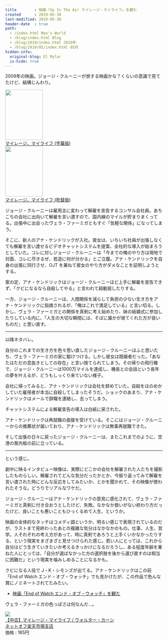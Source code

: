 ```yaml
---
title        : 映画「Up In The Air マイレージ・マイライフ」を観た
created      : 2019-05-30
last-modified: 2019-05-30
header-date  : true
path:
  - /index.html Neo's World
  - /blog/index.html Blog
  - /blog/2019/index.html 2019年
  - /blog/2019/05/index.html 05月
hidden-info:
  original-blog: El Mylar
  is-hide: true
---
```


2009年の映画。ジョージ・クルーニーが旅する映画かな？くらいの意識で見てたけど、結構じんわり。

<div class="ad-amazon">
  <div class="ad-amazon-image">
    <a href="https://www.amazon.co.jp/dp/B01FD6N4GW?tag=neos21-22&amp;linkCode=osi&amp;th=1&amp;psc=1">
      <img src="https://m.media-amazon.com/images/I/51XZc0QD1WL._SL160_.jpg" width="120" height="160">
    </a>
  </div>
  <div class="ad-amazon-info">
    <div class="ad-amazon-title">
      <a href="https://www.amazon.co.jp/dp/B01FD6N4GW?tag=neos21-22&amp;linkCode=osi&amp;th=1&amp;psc=1">マイレージ、マイライフ (字幕版)</a>
    </div>
  </div>
</div>

<div class="ad-amazon">
  <div class="ad-amazon-image">
    <a href="https://www.amazon.co.jp/dp/B00G8AB21M?tag=neos21-22&amp;linkCode=osi&amp;th=1&amp;psc=1">
      <img src="https://m.media-amazon.com/images/I/510NpZCymrL._SL160_.jpg" width="120" height="160">
    </a>
  </div>
  <div class="ad-amazon-info">
    <div class="ad-amazon-title">
      <a href="https://www.amazon.co.jp/dp/B00G8AB21M?tag=neos21-22&amp;linkCode=osi&amp;th=1&amp;psc=1">マイレージ、マイライフ (吹替版)</a>
    </div>
  </div>
</div>

ジョージ・クルーニーは雇用主に変わって解雇を宣告するコンサル会社員。あちこちの会社に出向いて解雇を言い渡すので、国内線のマイルが貯まりまくってる。出張中に出会ったヴェラ・ファーミガともすぐ「気軽な関係」になってしまう。

そこに、新人のアナ・ケンドリックが入社。彼女は、いちいち社員が出張しなくても解雇を言い渡せるビデオチャットシステムを提案、全社的な導入が始まろうとしていた。コレに対しジョージ・クルーニーは「今までの俺のやり方は現地で対面、コレに尽きるぜ、若造に何が分かる」とご立腹。アナ・ケンドリックを自身の出張に同行させ、OJT を兼ねて彼女のやり方がダメなことを証明しようとする。

案の定、アナ・ケンドリックはジョージ・クルーニーほど上手に解雇を宣告できず、「クビになるなら自殺してやる」と言われて超動揺したりする。

一方、ジョージ・クルーニーは、人間関係を減らして負担の少ない生き方をアナ・ケンドリックに指摘されるが、「俺はこれで満足している」と言い切る。しかし、ヴェラ・ファーミガとの関係を真剣に考え始めたり、妹の結婚式に参加したりしている内に、「人生の大切な瞬間には、そばに誰かが居てくれた方が良いものだ」と思い直す。

---

以降ネタバレ。

自分のこれまでの生き方を色々思い直したジョージ・クルーニーはふと思いたち、ヴェラ・ファーミガの家に駆けつける。しかし彼女は既婚者だった。「あなたはただの息抜きとしての存在」と言い捨てられてしまう。その帰りの飛行機で、ジョージ・クルーニーは1000万マイルを達成し、機長との会話という長年の夢を叶えるが、どうもしっくり来ていない様子。

会社に帰ってみると、アナ・ケンドリックは会社を辞めていた。自殺をほのめかしていた雇用者が本当に自殺してしまったそうだ。ショックのあまり、アナ・ケンドリックはメールで辞職を連絡し、去ってしまう。

チャットシステムによる解雇宣告の導入は白紙に戻された。

アナ・ケンドリックは再就職の面接を受けている。そこにはジョージ・クルーニーからの推薦状が届いており、アナ・ケンドリックは無事再就職できた。

そして出張の日々に戻ったジョージ・クルーニーは、またこれまでのように、空港の案内板の前に立っている。

---

という感じ。

劇中に映るインタビュー映像は、実際にどこかの会社を解雇された人たちを撮影したものらしい。解雇されてどんな気分だったかとか、今振り返ってみて解雇を言い渡された時にどんな反応をしてみたいか、とかを聞かれて、その映像が使われたそうな。どうりでリアルなワケだ。

ジョージ・クルーニーはアナ・ケンドリックの意見に感化されて、ヴェラ・ファーミガと真剣に付き合おうとしたけど、失敗。なかなか救いがない終わり方だったけど、良いことも悪いこともひっくるめて人生、というか。

映画の全体的なタッチはコメディ調というか、明るい感じで表現されているのだが、ラストまで見終わったあとの複雑な気分はなかなかのもの。仕事、人生、哲学。人それぞれの考え方があって、時に真剣であろうと上手くいかなかったりする、という現実をまざまざと見せつけられた感じ。若い人にとっては、これから自分はどう生きていきたいか考えるきっかけになるだろうし、ある程度年齢を重ねた人にとっては、「自分が選ばなかった方の選択肢を後から選び直すのは相当に困難だ」という現実を噛みしめることになるかも。

クビになる人役で J・K・シモンズが出てる。アナ・ケンドリックはこの前「End of Watch エンド・オブ・ウォッチ」でも見かけたが、この作品で色んな賞にノミネートされてたみたい。

- [映画「End of Watch エンド・オブ・ウォッチ」を観た](./29-01.html)

ヴェラ・ファーミガの色っぽさは何なんだ…。

<div class="ad-rakuten">
  <div class="ad-rakuten-image">
    <a href="https://hb.afl.rakuten.co.jp/hgc/g00s4sx2.waxycdfc.g00s4sx2.waxyddde/?pc=https%3A%2F%2Fitem.rakuten.co.jp%2Frenet3%2F0011032071%2F&amp;m=http%3A%2F%2Fm.rakuten.co.jp%2Frenet3%2Fi%2F10336108%2F">
      <img src="https://thumbnail.image.rakuten.co.jp/@0_mall/renet3/cabinet/item_photo/001103/2/0011032071.jpg?_ex=128x128">
    </a>
  </div>
  <div class="ad-rakuten-info">
    <div class="ad-rakuten-title">
      <a href="https://hb.afl.rakuten.co.jp/hgc/g00s4sx2.waxycdfc.g00s4sx2.waxyddde/?pc=https%3A%2F%2Fitem.rakuten.co.jp%2Frenet3%2F0011032071%2F&amp;m=http%3A%2F%2Fm.rakuten.co.jp%2Frenet3%2Fi%2F10336108%2F">【中古】マイレージ・マイライフ / ウォルター・カーン</a>
    </div>
    <div class="ad-rakuten-shop">
      <a href="https://hb.afl.rakuten.co.jp/hgc/g00s4sx2.waxycdfc.g00s4sx2.waxyddde/?pc=https%3A%2F%2Fwww.rakuten.co.jp%2Frenet3%2F&amp;m=http%3A%2F%2Fm.rakuten.co.jp%2Frenet3%2F">ネットオフ楽天市場支店</a>
    </div>
    <div class="ad-rakuten-price">価格 : 185円</div>
  </div>
</div>
